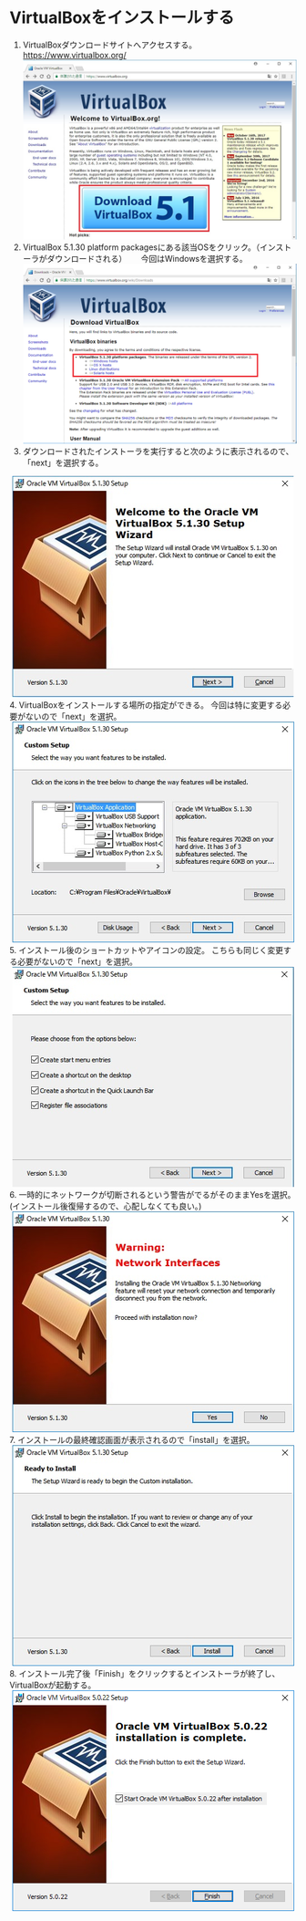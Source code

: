 # VirtualBoxをインストールする

1. VirtualBoxダウンロードサイトへアクセスする。https://www.virtualbox.org/
![web](image/virtualbox_web.jpg)
2. VirtualBox 5.1.30 platform packagesにある該当OSをクリック。（インストーラがダウンロードされる）　　
今回はWindowsを選択する。
![select](image/virtualbox_select.jpg)
3. ダウンロードされたインストーラを実行すると次のように表示されるので、「next」を選択する。
<div align=center>
  <img src=image/virtualbox_installer_begin.jpg>
</div>
4. VirtualBoxをインストールする場所の指定ができる。
今回は特に変更する必要がないので「next」を選択。
<div align=center>
  <img src=image/virtualbox_installer_dir.jpg>
</div>
5. インストール後のショートカットやアイコンの設定。
こちらも同じく変更する必要がないので「next」を選択。
<div align=center>
  <img src=image/virtualbox_installer_icon.jpg>
</div>
6. 一時的にネットワークが切断されるという警告がでるがそのままYesを選択。
(インストール後復帰するので、心配しなくても良い。)
<div align=center>
  <img src=image/virtualbox_installer_warn.jpg>
</div>
7. インストールの最終確認画面が表示されるので「install」を選択。
<div align=center>
  <img src=image/virtualbox_installer_lastcheck.jpg>
</div>
8. インストール完了後「Finish」をクリックするとインストーラが終了し、VirtualBoxが起動する。
<div align=center>
  <img src=image/virtualbox_installer_finish.jpg>
</div>
